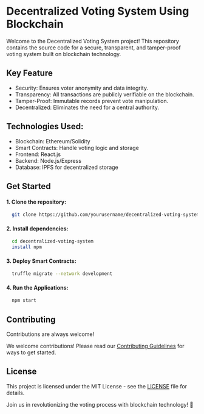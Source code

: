 
# Decentralized Voting System Using Blockchain

Welcome to the Decentralized Voting System project! This repository contains the source code for a secure, transparent, and tamper-proof voting system built on blockchain technology.


## Key Feature
- Security: Ensures voter anonymity and data integrity.
- Transparency: All transactions are publicly verifiable on the blockchain.
- Tamper-Proof: Immutable records prevent vote manipulation.
- Decentralized: Eliminates the need for a central authority.

## Technologies Used:
- Blockchain: Ethereum/Solidity
- Smart Contracts: Handle voting logic and storage
- Frontend: React.js
- Backend: Node.js/Express
- Database: IPFS for decentralized storage


## Get Started

#### 1. Clone the repository:

```bash
  git clone https://github.com/yourusername/decentralized-voting-system.git

```

#### 2. Install dependencies:

```bash
  cd decentralized-voting-system
  install npm
```

#### 3. Deploy Smart Contracts:

```bash
  truffle migrate --network development
```
#### 4. Run the Applications:

```bash
  npm start
```








## Contributing

Contributions are always welcome!

We welcome contributions! Please read our [Contributing Guidelines](CONTRIBUTING.md) for ways to get started.


## License

 This project is licensed under the MIT License - see the [LICENSE](https://choosealicense.com/licenses/mit/) file for details.

 Join us in revolutionizing the voting process with blockchain technology! 🚀

